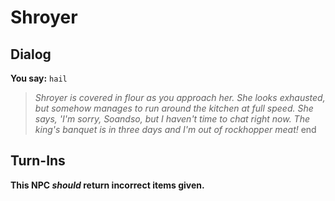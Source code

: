 # Shroyer
## Dialog

**You say:** `hail`



>*Shroyer is covered in flour as you approach her. She looks exhausted, but somehow manages to run around the kitchen at full speed. She says, 'I'm sorry, Soandso, but I haven't time to chat right now. The king's banquet is in three days and I'm out of rockhopper meat!*
end

## Turn-Ins



**This NPC *should* return incorrect items given.**






